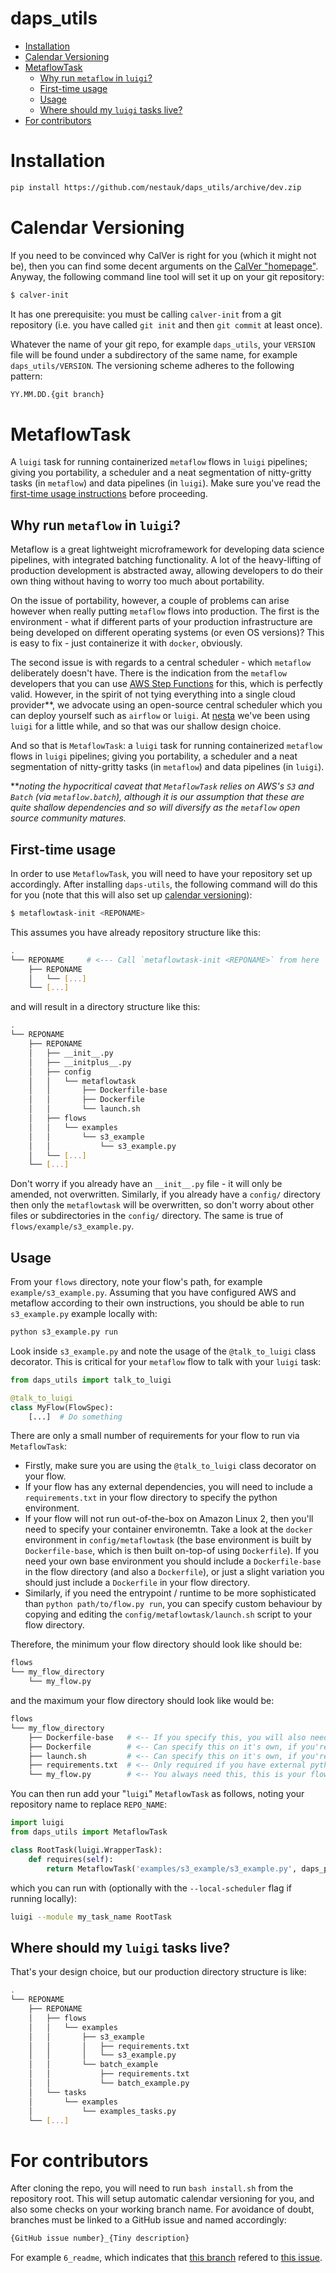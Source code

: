 daps_utils
==========

  * [Installation](#installation)
  * [Calendar Versioning](#calendar-versioning)  
  * [MetaflowTask](#metaflowtask)
    * [Why run `metaflow` in `luigi`?](#why-run-metaflow-in-luigi)
    * [First-time usage](#first-time-usage)
    * [Usage](#usage)
    * [Where should my `luigi` tasks live?](#where-should-my-luigi-tasks-live)
  * [For contributors](#for-contributors)


Installation
============

```bash
pip install https://github.com/nestauk/daps_utils/archive/dev.zip
```

Calendar Versioning
===================

If you need to be convinced why CalVer is right for you (which it might not be), then you can
find some decent arguments on the [CalVer "homepage"](https://calver.org/). Anyway, the following command line tool will set it up
on your git repository:

```bash
$ calver-init
```

It has one prerequisite: you must be calling `calver-init` from a git repository (i.e. you have called `git init` and then `git commit` at least once).

Whatever the name of your git repo, for example `daps_utils`, your `VERSION` file will be found under a subdirectory of the same name, for example `daps_utils/VERSION`. The versioning scheme adheres to the following pattern:

```python
YY.MM.DD.{git branch}
```

MetaflowTask
============

A `luigi` task for running containerized `metaflow` flows in `luigi` pipelines; giving you portability,
a scheduler and a neat segmentation of nitty-gritty tasks (in `metaflow`) and data pipelines (in `luigi`).
Make sure you've read the [first-time usage instructions](#first-time-usage) before proceeding.

Why run `metaflow` in `luigi`?
------------------------------

Metaflow is a great lightweight microframework for developing data science pipelines, with
integrated batching functionality. A lot of the heavy-lifting of production development is
abstracted away, allowing developers to do their own thing without having to worry too much about portability.

On the issue of portability, however, a couple of problems can arise however when really putting `metaflow` flows into production.
The first is the environment - what if different parts of your production infrastructure are being developed
on different operating systems (or even OS versions)? This is easy to fix - just containerize it with `docker`, obviously.

The second issue is with regards to a central scheduler - which `metaflow` deliberately doesn't have. There is
the indication from the `metaflow` developers that you can use [AWS Step Functions](https://docs.metaflow.org/going-to-production-with-metaflow/scheduling-metaflow-flows) for this, which is perfectly valid. However, in the spirit of not tying everything
into a single cloud provider**, we advocate using an open-source central scheduler which you can deploy yourself such as
`airflow` or `luigi`. At [nesta](https://nesta.org.uk) we've been using `luigi` for a little while, and so that was our
shallow design choice.

And so that is `MetaflowTask`: a `luigi` task for running containerized `metaflow` flows in `luigi` pipelines; giving you portability, a scheduler and a neat segmentation of nitty-gritty tasks (in `metaflow`) and data pipelines (in `luigi`).

\*\*_noting the hypocritical caveat that `MetaflowTask` relies on AWS's `S3` and `Batch` (via `metaflow.batch`), although it is our assumption that these are quite shallow dependencies and so will diversify as the `metaflow` open source community matures._


First-time usage
----------------

In order to use `MetaflowTask`, you will need to have your repository set up accordingly.
After installing `daps-utils`, the following command will do this for you (note that this will also set up [calendar versioning](calendar-versioning)):

```bash
$ metaflowtask-init <REPONAME>
```

This assumes you have already repository structure like this:

```bash
.
└── REPONAME     # <--- Call `metaflowtask-init <REPONAME>` from here
    ├── REPONAME
    │   └── [...]
    └── [...]
```

and will result in a directory structure like this:

```bash
.
└── REPONAME
    ├── REPONAME
    │   ├── __init__.py
    │   ├── __initplus__.py
    │   ├── config
    │   │   └── metaflowtask
    │   │       ├── Dockerfile-base
    │   │       ├── Dockerfile
    │   │       └── launch.sh
    │   ├── flows
    │   │   └── examples
    │   │       └── s3_example
    │   │           └── s3_example.py
    │   └── [...]
    └── [...]
```

Don't worry if you already have an `__init__.py` file - it will only be amended, not overwritten.
Similarly, if you already have a `config/` directory then only the `metaflowtask` will be overwritten,
so don't worry about other files or subdirectories in the `config/` directory. The same is true of
`flows/example/s3_example.py`.

Usage
-----

From your `flows` directory, note your flow's path, for example `example/s3_example.py`. Assuming that you have
configured AWS and metaflow according to their own instructions, you should be able to run `s3_example.py` example
locally with:

```python
python s3_example.py run
```

Look inside `s3_example.py` and note the usage of the `@talk_to_luigi` class decorator. This is critical for your
`metaflow` flow to talk with your `luigi` task:

```python
from daps_utils import talk_to_luigi

@talk_to_luigi
class MyFlow(FlowSpec):
    [...]  # Do something
```


There are only a small number of requirements for your flow to run via `MetaflowTask`:

- Firstly, make sure you are using the `@talk_to_luigi` class decorator on your flow.
- If your flow has any external dependencies, you will need to include a `requirements.txt` in your flow directory to specify the python environment.
- If your flow will not run out-of-the-box on Amazon Linux 2, then you'll need to specify your container environemtn. Take a look at the `docker` environment in `config/metaflowtask` (the base environment is built by `Dockerfile-base`, which is then built on-top-of using `Dockerfile`). If you need your own base environment you should include a `Dockerfile-base` in the flow directory (and also a `Dockerfile`), or just a slight variation you should just include a `Dockerfile` in your flow directory.
- Similarly, if you need the entrypoint / runtime to be more sophisticated than `python path/to/flow.py run`, you can specify custom behaviour by copying and editing the `config/metaflowtask/launch.sh` script to your flow directory.

Therefore, the minimum your flow directory should look like should be:

```bash
flows
└── my_flow_directory
	└── my_flow.py
```

and the maximum your flow directory should look like would be:

```bash
flows
└── my_flow_directory
	├── Dockerfile-base   # <-- If you specify this, you will also need to specify "Dockerfile"
	├── Dockerfile        # <-- Can specify this on it's own, if you're happy with "Dockerfile-base"
	├── launch.sh         # <-- Can specify this on it's own, if you're happy with "Dockerfile"
	├── requirements.txt  # <-- Only required if you have external python dependencies
	└── my_flow.py        # <-- You always need this, this is your flow. Don't forget to use the @talk_to_luigi class decorator
```

You can then run add your "`luigi`" `MetaflowTask` as follows, noting your repository name to replace `REPO_NAME`:

```python
import luigi
from daps_utils import MetaflowTask

class RootTask(luigi.WrapperTask):
	def requires(self):
		return MetaflowTask('examples/s3_example/s3_example.py', daps_pkg="REPO_NAME")
```

which you can run with (optionally with the `--local-scheduler` flag if running locally):

```bash
luigi --module my_task_name RootTask
```

Where should my `luigi` tasks live?
-----------------------------------

That's your design choice, but our production directory structure is like:

```bash
.
└── REPONAME
    ├── REPONAME
    │   ├── flows
    │   │   └── examples
    │   │       ├── s3_example
    │   │       │   ├── requirements.txt
    │   │       │   └── s3_example.py
    │   │       └── batch_example
    │   │           ├── requirements.txt
    │   │           └── batch_example.py
    │   └── tasks
    │       └── examples
    │           └── examples_tasks.py
    └── [...]
```


For contributors
================

After cloning the repo, you will need to run `bash install.sh` from the repository root. This will setup
automatic calendar versioning for you, and also some checks on your working branch name. For avoidance of doubt,
branches must be linked to a GitHub issue and named accordingly:

```bash
{GitHub issue number}_{Tiny description}
```

For example `6_readme`, which indicates that [this branch](https://github.com/nestauk/daps_utils/pulls/7) refered to [this issue](https://github.com/nestauk/daps_utils/issues/6).
